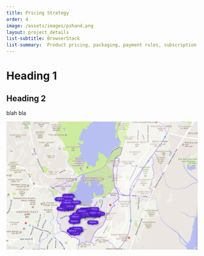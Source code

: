 ```yaml
---
title: Pricing Strategy  
order: 4
image: /assets/images/pshand.png
layout: project_details
list-subtitle: BrowserStack
list-summary:  Product pricing, packaging, payment rules, subscription management and reporting.
---
```


# Heading 1

## Heading 2
blah bla


![nearby-locality-search](/assets/images/polygons.png)
